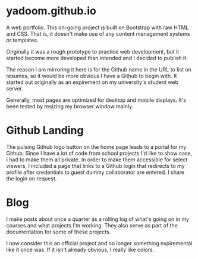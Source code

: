 # yadoom.github.io
A web portfolio. This on-going project is built on Bootstrap with raw HTML and CSS. That is, it doesn't make use of any content management systems or templates.

Originally it was a rough prototype to practice web development, but it started become more developed than intended and I decided to publish it.

The reason I am mirroring it here is for the Github name in the URL to list on resumes, so it would be more obvious I have a Github to begin with. It started out originally as an expirement on my university's student web server.

Generally, most pages are optimized for desktop and mobile displays. It's been tested by resizing my browser window mainly.

# Github Landing
The pulsing Github logo button on the home page leads to a portal for my Github. Since I have a lot of code from school projects I'd like to show case, I had to make them all private. In order to make them accessible for select viewers, I included a  page that links to a Github login that redirects to my profile after credentials to guest dummy collaborator are entered. I share the login on request.

# Blog
I make posts about once a quarter as a rolling log of what's going on in my courses and what projects I'm working. They also serve as part of the documentation for some of these projects.

I now consider this an official project and no longer something expiremental like it once was. If it isn't already obvious, I really like colors.

